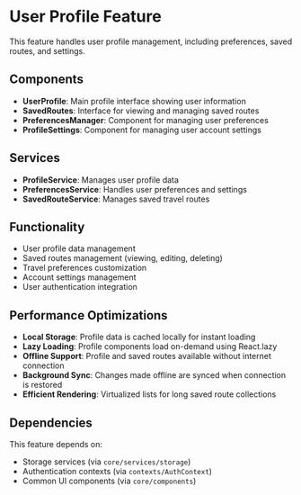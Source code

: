 # User Profile Feature

This feature handles user profile management, including preferences, saved routes, and settings.

## Components

- **UserProfile**: Main profile interface showing user information
- **SavedRoutes**: Interface for viewing and managing saved routes
- **PreferencesManager**: Component for managing user preferences
- **ProfileSettings**: Component for managing user account settings

## Services

- **ProfileService**: Manages user profile data
- **PreferencesService**: Handles user preferences and settings
- **SavedRouteService**: Manages saved travel routes

## Functionality

- User profile data management
- Saved routes management (viewing, editing, deleting)
- Travel preferences customization
- Account settings management
- User authentication integration

## Performance Optimizations

- **Local Storage**: Profile data is cached locally for instant loading
- **Lazy Loading**: Profile components load on-demand using React.lazy
- **Offline Support**: Profile and saved routes available without internet connection
- **Background Sync**: Changes made offline are synced when connection is restored
- **Efficient Rendering**: Virtualized lists for long saved route collections

## Dependencies

This feature depends on:
- Storage services (via `core/services/storage`)
- Authentication contexts (via `contexts/AuthContext`)
- Common UI components (via `core/components`) 